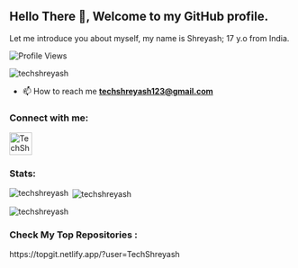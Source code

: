 ## Hello There :wave:, Welcome to my GitHub profile.

Let me introduce you about myself, my name is Shreyash; 17 y.o from India.

<p align="left"> <img src="https://stats.techzbots.co/api/views_badge?page=https%3A%2F%2Fgithub.com%2FTechShreyash&color1=5e6472&color2=3ec300&label=Profile%20Views " alt="Profile Views"></p>

<p align="left"><img src="https://github-profile-trophy.vercel.app/?username=techshreyash" alt="techshreyash" /> </p>

- 📫 How to reach me **techshreyash123@gmail.com**

<h3 align="left">Connect with me:</h3>
<p align="left">

<a href="https://telegram.me/TechShreyash" target="blank"><img align="center" src="https://i.imgur.com/TzCA2Oh.png" alt="TechShreyash" height="40" width="40" /></a>
</p>


<h3 align="left">Stats:</h3>
<p><img align="left" src="https://github-readme-stats.vercel.app/api/top-langs?username=techshreyash&show_icons=true&locale=en&layout=compact" alt="techshreyash" /></p>

<p>&nbsp;<img align="center" src="https://github-readme-stats.vercel.app/api?username=techshreyash&show_icons=true&locale=en" alt="techshreyash" /></p>

<p><img align="center" src="https://github-readme-streak-stats.herokuapp.com/?user=techshreyash" alt="techshreyash" /></p>

<h3>Check My Top Repositories :</h3> https://topgit.netlify.app/?user=TechShreyash
